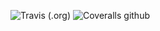 ![Travis (.org)](https://img.shields.io/travis/Enjoyzz/forms)
![Coveralls github](https://img.shields.io/coveralls/github/Enjoyzz/forms)

